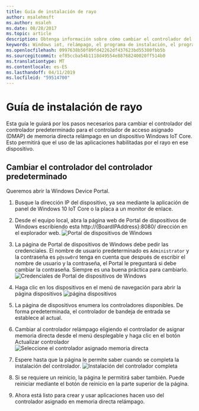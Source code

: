 ```yaml
---
title: Guía de instalación de rayo
author: msalehmsft
ms.author: msaleh
ms.date: 08/28/2017
ms.topic: article
description: Obtenga información sobre cómo cambiar el controlador del controlador predeterminado del controlador relámpago DMAP en un dispositivo.
keywords: Windows iot, relámpago, el programa de instalación, el programa de instalación de rayos, Windows Device Portal
ms.openlocfilehash: 0997638b50f89fd42262df437623bd55380fbb5b
ms.sourcegitcommit: ef85ccba54b1118d49554e88768240020ff514b0
ms.translationtype: MT
ms.contentlocale: es-ES
ms.lasthandoff: 04/11/2019
ms.locfileid: "59514700"
---
```

# <a name="lightning-setup-guide"></a>Guía de instalación de rayo

Esta guía le guiará por los pasos necesarios para cambiar el controlador del controlador predeterminado para el controlador de acceso asignado (DMAP) de memoria directa relámpago en un dispositivo Windows IoT Core. Esto permitirá que el uso de las aplicaciones habilitadas por el rayo en ese dispositivo.

## <a name="change-the-default-controller-driver"></a>Cambiar el controlador del controlador predeterminado

Queremos abrir la Windows Device Portal.

1. Busque la dirección IP del dispositivo, ya sea mediante la aplicación de panel de Windows 10 IoT Core o la placa a un monitor de enlace.

2. Desde el equipo local, abra la página web de Portal de dispositivos de Windows escribiendo esta http://{BoardIPAddress}:8080/ dirección en el explorador web.
   ![Portal de dispositivos de Windows](../media/LightningSetup/dmap1.png)

3. La página de Portal de dispositivos de Windows debe pedir las credenciales. El nombre de usuario predeterminado es `Administrator` y la contraseña es `p@ssw0rd` tenga en cuenta que después de escribir el nombre de usuario y la contraseña, el Portal le preguntará si debe cambiar la contraseña. Siempre es una buena práctica para cambiarlo.
   ![Credenciales de Portal de dispositivos de Windows](../media/LightningSetup/dmap2.png)

4. Haga clic en los dispositivos en el menú de navegación para abrir la página dispositivos ![página dispositivos](../media/LightningSetup/dmap3.png)

5. La página de dispositivos enumera los controladores disponibles. De forma predeterminada, el controlador de bandeja de entrada se establece al actual.

6. Cambiar al controlador relámpago eligiendo el controlador de asignar memoria directa desde el menú desplegable y haga clic en el botón Actualizar controlador<br/>
   ![Seleccione el controlador asignado memoria directa](../media/LightningSetup/dmap4.png)

7. Espere hasta que la página le permite saber cuando se completa la instalación del controlador.
   ![Instalación del controlador completa](../media/LightningSetup/dmap5.png)

8. Si se requiere un reinicio, la página le permitirá saber también. Puede reiniciar mediante el botón de reinicio en la parte superior de la página.

9. Ahora está listo para crear y usar aplicaciones hacen uso del controlador asignado en memoria directa relámpago.
